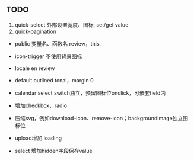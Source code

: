 ## TODO

1. quick-select 外部设置宽度、图标, set/get value
2. quick-pagination

- public 变量名、函数名 review，this.
- icon-trigger 不使用背景图标
- locale en review

- default outlined tonal，margin 0
- calendar select switch独立，预留图标位onclick，可嵌套field内
- 增加checkbox、radio
- 压缩svg，例如download-icon、remove-icon；backgroundImage独立图标位
- upload增加 loading
- select 增加hidden字段保存value
